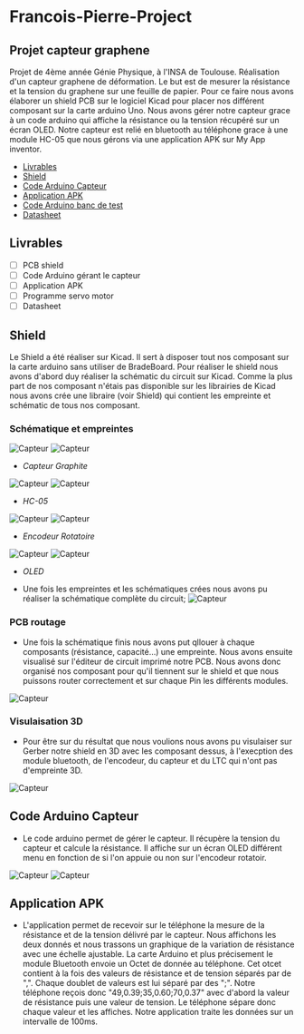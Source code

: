 # Francois-Pierre-Project
## Projet capteur graphene
Projet de 4ème année Génie Physique, à l'INSA de Toulouse. Réalisation d'un capteur graphene de déformation. Le but est de mesurer la résistance et la tension du graphene sur une feuille de papier. Pour ce faire nous avons élaborer un shield PCB sur le logiciel Kicad pour placer nos différent composant sur la carte arduino Uno. Nous avons gérer notre capteur grace à un code arduino qui affiche la résistance ou la tension récupéré sur un écran OLED. Notre capteur est relié en bluetooth au téléphone grace à une module HC-05 que nous gérons via une application APK sur My App inventor.

  - [Livrables](#livrables)
  - [Shield](#shield)
  - [Code Arduino Capteur](#code-arduino-capteur)
  - [Application APK](#application-apk)
  - [Code Arduino banc de test](#code-arduino-banc-de-test)
  - [Datasheet](#datasheet)

## Livrables  

- [ ] PCB shield 
- [ ] Code Arduino gérant le capteur 
- [ ] Application APK
- [ ] Programme servo motor
- [ ] Datasheet

## Shield 

Le Shield a été réaliser sur Kicad. Il sert à disposer tout nos composant sur la carte arduino sans utiliser de BradeBoard. Pour réaliser le shield nous avons d'abord duy réaliser la schématic du circuit sur Kicad. Comme la plus part de nos composant n'étais pas disponible sur les librairies de Kicad nous avons crée une libraire (voir Shield) qui contient les empreinte et schématic de tous nos composant.

### Schématique et empreintes

![Capteur](Images/Schematic_Capteur.PNG)
![Capteur](Images/Empreinte_Capteur.PNG)
- *Capteur Graphite*


![Capteur](Images/Schematic_HC-05.PNG)
![Capteur](Images/Empreinte_HC-05.PNG)
- *HC-05*


![Capteur](Images/Schematic_KY-040.PNG)
![Capteur](Images/Empreinte_KY-040.PNG)
- *Encodeur Rotatoire*

![Capteur](Images/Schematic_OLED.PNG)
![Capteur](Images/Empreinte_OLED.PNG)
- *OLED*

- Une fois les empreintes et les schématiques crées nous avons pu réaliser la schématique complète du circuit;
![Capteur](Images/Shield-Schematic.png)

### PCB routage

- Une fois la schématique finis nous avons put qllouer à chaque composants (résistance, capacité...) une empreinte. Nous avons ensuite visualisé sur l'éditeur de circuit imprimé notre PCB. Nous avons donc organisé nos composant pour qu'il tiennent sur le shield et que nous puissons router correctement et sur chaque Pin les différents modules.

![Capteur](Images/PCB_routage_Shield.PNG)

### Visulaisation 3D

- Pour être sur du résultat que nous voulions nous avons pu visulaiser sur Gerber notre shield en 3D avec les composant dessus, à l'execption des module bluetooth, de l'encodeur, du capteur et du LTC qui n'ont pas d'empreinte 3D.

![Capteur](Images/Shield_3D.jpg)

## Code Arduino Capteur

- Le code arduino permet de gérer le capteur. Il récupère la tension du capteur et calcule la résistance. Il affiche sur un écran OLED différent menu en fonction de si l'on appuie ou non sur l'encodeur rotatoir.

![Capteur](Images/Affiche_Resistance.jpg)
![Capteur](Images/Affiche_Tension.jpg)


## Application APK

- L'application permet de recevoir sur le téléphone la mesure de la résistance et de la tension délivré par le capteur. Nous affichons les deux donnés et nous trassons un graphique de la variation de résistance avec une échelle ajustable. La carte Arduino et plus précisement le module Bluetooth envoie un Octet de donnée au téléphone. Cet otcet contient à la fois des valeurs de résistance et de tension séparés par de ",". Chaque doublet de valeurs est lui séparé par des ";". Notre téléphone reçois donc "49,0.39;35,0.60;70,0.37" avec d'abord la valeur de résistance puis une valeur de tension. Le téléphone sépare donc chaque valeur et les affiches. Notre application traite les données sur un intervalle de 100ms.

